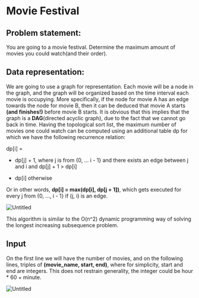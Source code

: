 # Movie Festival

## Problem statement:

You are going to a movie festival. Determine the maximum amount of movies you could watch(and their order).

## Data representation:

We are going to use a graph for representation. Each movie will be a node in the graph, and the graph will be organized based on the time interval each movie is
occupying. More specifically, if the node for movie A has an edge towards the node for movie B, then it can be deduced that movie A starts **(and finishes!)** before movie B
starts. It is obvious that this implies that the graph is a **DAG**(directed acyclic graph), due to the fact that we cannot go back in time.
Having the topological sort list, the maximum number of movies one could watch can be computed using an additional table dp for which we have the following recurrence relation:

dp[i] =

* dp[j] + 1, where j is from {0, ... i - 1} and there exists an edge between j and i and dp[j] + 1 > dp[i]

* dp[i] otherwise

Or in other words, **dp[i] = max(dp[i], dp[j + 1])**, which gets executed for every j from {0, ..., i - 1} if (j, i) is an edge.

![Untitled](https://user-images.githubusercontent.com/51800513/66147914-76e78a00-e618-11e9-9d43-9b8125758015.png)


This algorithm is similar to the O(n^2) dynamic programming way of solving the longest increasing subsequence problem.

## Input

On the first line we will have the number of movies, and on the following lines, triples of **(movie_name, start, end)**, where for simplicity, start and end are integers.
This does not restrain generality, the integer could be hour * 60 + minute.

![Untitled](https://user-images.githubusercontent.com/51800513/66148366-65eb4880-e619-11e9-8f2b-a3451fa5a9b6.png)
